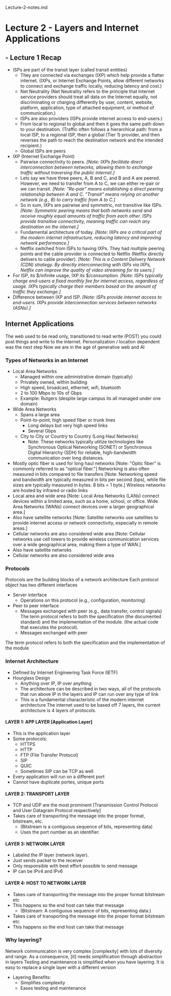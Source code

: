 Lecture-2-notes.md


# Lecture 2 - Layers and Internet Applications

## - Lecture 1 Recap
- ISPs are part of the transit layer (called transit entities)
  - They are connected via exchanges (IXP) which help provide a flatter internet. (IXPs, or Internet Exchange Points, allow different networks to connect and exchange traffic locally, reducing latency and cost.)
  - Net Neutrality (Net Neutrality refers to the principle that Internet service providers should treat all data on the Internet equally, not discriminating or charging differently by user, content, website, platform, application, type of attached equipment, or method of communication.)
  - ISPs are also providers (ISPs provide internet access to end-users.)
  - From local to regional to global and then it goes the same path down to your destination. (Traffic often follows a hierarchical path: from a local ISP, to a regional ISP, then a global (Tier 1) provider, and then reverses the path to reach the destination network and the intended recipient.)
  - Global ISPs are peers
- IXP (Internet Exchange Point)
  - Pairwise connectivity to peers. *[Note: IXPs facilitate direct interconnection between networks, allowing them to exchange traffic without traversing the public internet.]*
  - Lets say we have three peers, A, B and C, and B and A are peered. However, we need to transfer from A to C, we can either re-pair or we can transit. *[Note: "Re-pair" means establishing a direct peering relationship between A and C. "Transit" means relying on another network (e.g., B) to carry traffic from A to C.]*
  - So in sum, IXPs are pairwise and symmetric, not transitive like ISPs. *[Note: Symmetric peering means that both networks send and receive roughly equal amounts of traffic from each other. ISPs provide transitive connectivity, meaning traffic can reach any destination on the internet.]*
  - Fundamental architecture of today. *[Note: IXPs are a critical part of the modern internet infrastructure, reducing latency and improving network performance.]*
  - Netflix switched from ISPs to having IXPs. They had multiple peering points and the cable provider is connected to Netflix (Netflix directly delivers to cable provider). *[Note: This is a Content Delivery Network (CDN) strategy. By directly interconnecting with ISPs via IXPs, Netflix can improve the quality of video streaming for its users.]*
- For ISP, its $/infinite usage, IXP its $/consumption. *[Note: ISPs typically charge end-users a fixed monthly fee for internet access, regardless of usage. IXPs typically charge their members based on the amount of traffic they exchange.]*
- Difference between IXP and ISP. *[Note: ISPs provide internet access to end-users. IXPs provide interconnection services between networks (ASNs).]*



## Internet Applications

The web used to be read only, transitioned to read write (POST) you could post things and write to the internet. Personalization / location dependent was the next step
Now we are in the age of generative web and AI

### Types of Networks in an Internet

- Local Area Networks
  - Managed within one administrative domain (typically)
  - Privately owned, within building
  - High speed, broadcast, ethernet, wifi, bluetooth
  - 2 to 100 Mbps to 10s of Gbps
  - Example: Rutgers (despite large campus its all managed under one domain)
- Wide Area Networks
  - Spans a large area
  - Point-to-point, high speed fiber or trunk lines
    - Long delays but very high speed links
    - Several Gbps
  - City to City or Country to Country (Long Haul Networks)
    - Note: These networks typically utilize technologies like Synchronous Optical Networking (SONET) or Synchronous Digital Hierarchy (SDH) for reliable, high-bandwidth communication over long distances.
- Mostly optic fiber is used for long haul networks [Note: "Optic fiber" is commonly referred to as "optical fiber."]
Networking is also often measured in bits compared to file transfers [Note: Networking speed and bandwidth are typically measured in bits per second (bps), while file sizes are typically measured in bytes. 8 bits = 1 byte.]
Wireless networks are hosted by infrared or radio links
- Local area and wide area [Note: Local Area Networks (LANs) connect devices within a limited area, such as a home, school, or office. Wide Area Networks (WANs) connect devices over a larger geographical area.]
- Also have satellite networks [Note: Satellite networks use satellites to provide internet access or network connectivity, especially in remote areas.]
- Cellular networks are also considered wide area [Note: Cellular networks use cell towers to provide wireless communication services over a wide geographical area, making them a type of WAN.]
- Also have satellite netwroks
- Cellular networks are also considered wide area


### Protocols
Protocols are the building blocks of a network architecture
Each protocol object has two different interfaces
- Server interface
  - Operations on this protocol (e.g., configuration, monitoring)
- Peer to peer interface
  - Messages exchanged with peer (e.g., data transfer, control signals)
The term protocol refers to both the specification (the documented standard) and the implementation of the module. (the actual code that executes the protocol).
  - Messages exchanged with peer

The term protocol refers to both the specification and the implementation of the module

### Internet Architecture
- Defined by Internet Engineering Task Force (IETF)
- Hourglass Design
  - Anything over IP, IP over anything
  - The architecture can be described in two ways, all of the protocols that run above IP in the layers and IP can run over any type of link
  - This is a fundamental characteristic of the modern internet architecture
The internet used to be based off 7 layers, the current architecture is 4 layers of protocols.

#### LAYER 1: APP LAYER [Application Layer]
- This is the application layer
- Some protocols:
  - HTTPS
  - HTTP
  - FTP (File Transfer Protocol)
  - SIP
  - QUIC
  - Sometimes SIP can be TCP as well
- Every application will run on a different port
- Cannot have duplicate portes, unique ports
#### LAYER 2: TRANSPORT LAYER
- TCP and UDP are the most prominent [Transmission Control Protocol and User Datagram Protocol respectively]
- Takes care of transporting the message into the proper format, bitstream, etc. 
  - (Bitstream is a contiguous sequence of bits, representing data)
  - Uses the port number as an identifier.
#### LAYER 3: NETWORK LAYER
- Labeled the IP layer (network layer).
- Just sends packet to the receiver
- Only responsible with best effort possible to send message
- IP can be IPv4 and IPv6
#### LAYER 4: HOST TO NETWORK LAYER
- Takes care of transporting the message into the proper format bitstream etc 
- This happens so the end host can take that message
  - (Bitstream: A contiguous sequence of bits, representing data.)
- Takes care of transporting the message into the proper format bitstream etc
- This happens so the end host can take that message


### Why layering?
Network communication is very complex [complexity] with lots of diversity and range. As a consequence, [it] needs simplification through abstraction in layers
Testing and maintenance is simplified when you have layering. It is easy to replace a single layer with a different version
  - Layering Benefits:
    * Simplifies complexity
    * Eases testing and maintenance

